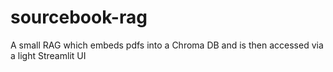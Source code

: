# sourcebook-rag
A small RAG which embeds pdfs into a Chroma DB and is then accessed via a light Streamlit UI
